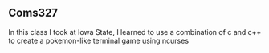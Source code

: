 ## Coms327

In this class I took at Iowa State, I learned to use a combination of c and c++ to create a pokemon-like terminal game using ncurses
